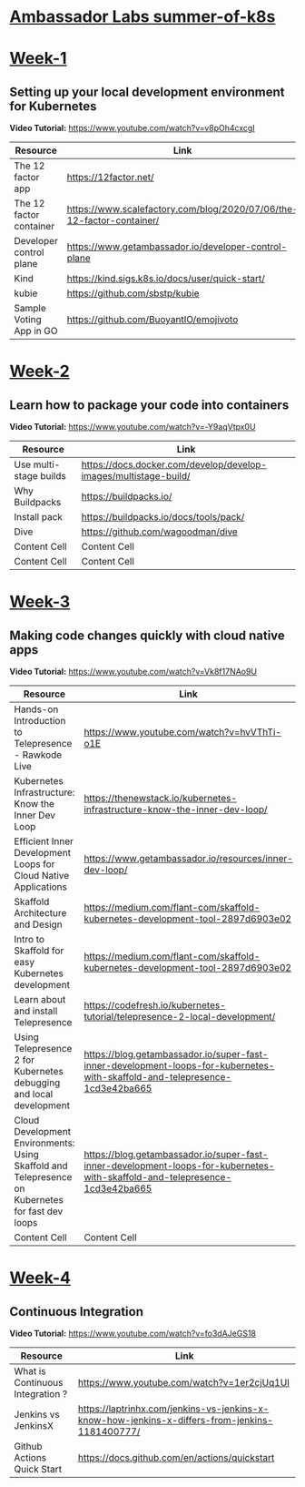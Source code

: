 # [Ambassador Labs summer-of-k8s](https://www.getambassador.io/summer-of-k8s/)

# [Week-1](https://www.getambassador.io/summer-of-k8s/code/week1/) 
## Setting up your local development environment for Kubernetes

**Video Tutorial:** https://www.youtube.com/watch?v=v8pOh4cxcgI

| Resource    | Link      |
| ------------- | ------------- |
| The 12 factor app  | https://12factor.net/  |
|The 12 factor container | https://www.scalefactory.com/blog/2020/07/06/the-12-factor-container/ |
|Developer control plane | https://www.getambassador.io/developer-control-plane |
|Kind | https://kind.sigs.k8s.io/docs/user/quick-start/ |
|kubie  | https://github.com/sbstp/kubie |
|Sample Voting App in GO  | https://github.com/BuoyantIO/emojivoto |

# [Week-2](https://www.getambassador.io/summer-of-k8s/code/week2/)
## Learn how to package your code into containers

**Video Tutorial:** https://www.youtube.com/watch?v=-Y9aqVtpx0U

| Resource    | Link      |
| ------------- | ------------- |
|Use multi-stage builds  | https://docs.docker.com/develop/develop-images/multistage-build/ |
| Why Buildpacks  | https://buildpacks.io/  |
| Install pack  | https://buildpacks.io/docs/tools/pack/ |
|  Dive | https://github.com/wagoodman/dive |
| Content Cell  | Content Cell  |
| Content Cell  | Content Cell  |


# [Week-3](https://www.getambassador.io/summer-of-k8s/code/week3/)
## Making code changes quickly with cloud native apps

**Video Tutorial:** https://www.youtube.com/watch?v=Vk8f17NAo9U

| Resource    | Link      |
| ------------- | ------------- |
| Hands-on Introduction to Telepresence - Rawkode Live  | https://www.youtube.com/watch?v=hvVThTi-o1E |
|Kubernetes Infrastructure: Know the Inner Dev Loop|https://thenewstack.io/kubernetes-infrastructure-know-the-inner-dev-loop/|
|Efficient Inner Development Loops for Cloud Native Applications|https://www.getambassador.io/resources/inner-dev-loop/|
|Skaffold Architecture and Design|https://medium.com/flant-com/skaffold-kubernetes-development-tool-2897d6903e02|
|Intro to Skaffold for easy Kubernetes development|https://medium.com/flant-com/skaffold-kubernetes-development-tool-2897d6903e02|
|Learn about and install Telepresence|https://codefresh.io/kubernetes-tutorial/telepresence-2-local-development/|
|Using Telepresence 2 for Kubernetes debugging and local development|https://blog.getambassador.io/super-fast-inner-development-loops-for-kubernetes-with-skaffold-and-telepresence-1cd3e42ba665|
|Cloud Development Environments: Using Skaffold and Telepresence on Kubernetes for fast dev loops|https://blog.getambassador.io/super-fast-inner-development-loops-for-kubernetes-with-skaffold-and-telepresence-1cd3e42ba665|
| Content Cell  | Content Cell  |

# [Week-4](https://www.getambassador.io/summer-of-k8s/code/week4/)
## Continuous Integration

**Video Tutorial:** https://www.youtube.com/watch?v=fo3dAJeGS18

| Resource    | Link      |
| ------------- | ------------- |
|What is Continuous Integration ?|https://www.youtube.com/watch?v=1er2cjUq1UI|
|Jenkins vs JenkinsX|https://laptrinhx.com/jenkins-vs-jenkins-x-know-how-jenkins-x-differs-from-jenkins-1181400777/|
|Github Actions Quick Start|https://docs.github.com/en/actions/quickstart|

